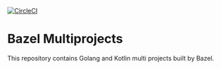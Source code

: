 [![CircleCI](https://circleci.com/gh/soushin/bazel-multiprojects/tree/master.svg?style=svg)](https://circleci.com/gh/soushin/bazel-multiprojects/tree/master)

# Bazel Multiprojects

This repository contains Golang and Kotlin multi projects built by Bazel.


